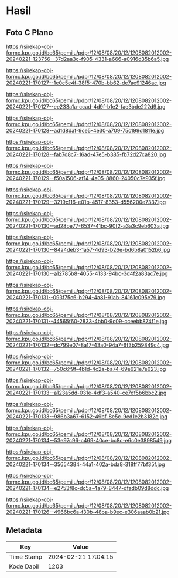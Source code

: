 # Hasil

## Foto C Plano

https://sirekap-obj-formc.kpu.go.id/bc65/pemilu/pdpr/12/08/08/20/12/1208082012002-20240221-123756--37d2aa3c-f905-4331-a666-a0916d35b6a5.jpg

https://sirekap-obj-formc.kpu.go.id/bc65/pemilu/pdpr/12/08/08/20/12/1208082012002-20240221-170127--1e0c5e4f-38f5-470b-bb62-de7ae91246ac.jpg

https://sirekap-obj-formc.kpu.go.id/bc65/pemilu/pdpr/12/08/08/20/12/1208082012002-20240221-170127--ee233a1a-ccad-4d9f-b1e2-fae3bde222d9.jpg

https://sirekap-obj-formc.kpu.go.id/bc65/pemilu/pdpr/12/08/08/20/12/1208082012002-20240221-170128--ad1d8daf-9ce5-4e30-a709-75c199d1811e.jpg

https://sirekap-obj-formc.kpu.go.id/bc65/pemilu/pdpr/12/08/08/20/12/1208082012002-20240221-170128--fab7d8c7-16ad-47e5-b385-fb72d27ca820.jpg

https://sirekap-obj-formc.kpu.go.id/bc65/pemilu/pdpr/12/08/08/20/12/1208082012002-20240221-170129--f50a1506-af14-4a05-8860-24050c7e935f.jpg

https://sirekap-obj-formc.kpu.go.id/bc65/pemilu/pdpr/12/08/08/20/12/1208082012002-20240221-170129--3219c116-e01b-4517-8353-d556200e7337.jpg

https://sirekap-obj-formc.kpu.go.id/bc65/pemilu/pdpr/12/08/08/20/12/1208082012002-20240221-170130--ad28be77-6537-41bc-90f2-a3a3c9eb603a.jpg

https://sirekap-obj-formc.kpu.go.id/bc65/pemilu/pdpr/12/08/08/20/12/1208082012002-20240221-170130--84a4deb3-1a57-4d93-b26e-bd6b8a0152b6.jpg

https://sirekap-obj-formc.kpu.go.id/bc65/pemilu/pdpr/12/08/08/20/12/1208082012002-20240221-170130--a12785b8-4055-4133-94bc-3d4f2a83ac7e.jpg

https://sirekap-obj-formc.kpu.go.id/bc65/pemilu/pdpr/12/08/08/20/12/1208082012002-20240221-170131--093f75c6-b294-4a81-91ab-84161c095e79.jpg

https://sirekap-obj-formc.kpu.go.id/bc65/pemilu/pdpr/12/08/08/20/12/1208082012002-20240221-170131--44565f60-2833-4bb0-9c09-cceebb874f1e.jpg

https://sirekap-obj-formc.kpu.go.id/bc65/pemilu/pdpr/12/08/08/20/12/1208082012002-20240221-170132--dc799e07-8a17-43a0-94a7-6f3b259849c4.jpg

https://sirekap-obj-formc.kpu.go.id/bc65/pemilu/pdpr/12/08/08/20/12/1208082012002-20240221-170132--750c6f9f-4b1d-4c2a-ba74-69e621e7e023.jpg

https://sirekap-obj-formc.kpu.go.id/bc65/pemilu/pdpr/12/08/08/20/12/1208082012002-20240221-170133--a123a5dd-031e-4df3-a540-ce7df5b6bbc2.jpg

https://sirekap-obj-formc.kpu.go.id/bc65/pemilu/pdpr/12/08/08/20/12/1208082012002-20240221-170133--986b3a67-6152-49bf-8e5c-9ed1e2b3182e.jpg

https://sirekap-obj-formc.kpu.go.id/bc65/pemilu/pdpr/12/08/08/20/12/1208082012002-20240221-170134--53e97c96-c469-40ce-bc8c-e6c0e3898549.jpg

https://sirekap-obj-formc.kpu.go.id/bc65/pemilu/pdpr/12/08/08/20/12/1208082012002-20240221-170134--35654384-44a1-402a-bda8-318ff77bf35f.jpg

https://sirekap-obj-formc.kpu.go.id/bc65/pemilu/pdpr/12/08/08/20/12/1208082012002-20240221-170134--e2753f8c-dc5a-4a79-8447-dfadb09d8ddc.jpg

https://sirekap-obj-formc.kpu.go.id/bc65/pemilu/pdpr/12/08/08/20/12/1208082012002-20240221-170126--4966bc6a-f30b-48ba-b9ec-e306aaab0b21.jpg


## Metadata

| Key        | Value               |
| ---------- | ------------------- |
| Time Stamp | 2024-02-21 17:04:15 |
| Kode Dapil | 1203                |



